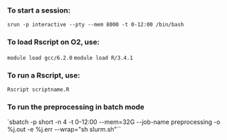 ### To start a session:
`srun -p interactive --pty --mem 8000 -t 0-12:00 /bin/bash`

### To load Rscript on O2, use:

`module load gcc/6.2.0`
`module load R/3.4.1`

### To run a Rscript, use:

`Rscript scriptname.R`

### To run the preprocessing in batch mode
`sbatch -p short -n 4 -t 0-12:00 --mem=32G --job-name preprocessing -o %j.out -e %j.err --wrap="sh slurm.sh"``
